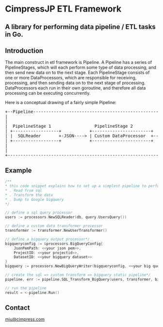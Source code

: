 # CimpressJP ETL Framework

<h2>A library for performing data pipeline / ETL tasks in Go.</h2>

## Introduction
The main construct in etl framework is Pipeline. A Pipeline has a series of PipelineStages, which will each perform some type of data processing, and then send new data on to the next stage. Each PipelineStage consists of one or more DataProcessors, which are responsible for receiving, processing, and then sending data on to the next stage of processing. DataProcessors each run in their own goroutine, and therefore all data processing can be executing concurrently.

Here is a conceptual drawing of a fairly simple Pipeline:
<pre>
+--Pipeline------------------------------------------------------------------------------------------+
|                                                                       PipelineStage 3              |
|                                                                      +---------------------------+ |
|  PipelineStage 1                 PipelineStage 2          +-JSON---> |  CSVWriter                | |
| +------------------+           +-----------------------+  |          +---------------------------+ |
| |  SQLReader       +-JSON----> | Custom DataProcessor  +--+                                        |
| +------------------+           +-----------------------+  |          +---------------------------+ |
|                                                           +-JSON---> |  SQLWriter                | |
|                                                                      +---------------------------+ |
+----------------------------------------------------------------------------------------------------+
</pre>
## Example
```go
/**
* this code snippet explains how to set up a simplest pipeline to perform the following operations
* . Read from sql
* . Transform the data
* . Dump to Google bigquery
*/

// define a sql query processor
users := processors.NewSQLReader(db, query.UsersQuery())

// define a custom data transformer processor
transformer := transformer.NewUserTransformer()

// define a bigquery output processor*/	
bigqueryconfig := &processors.BigQueryConfig{
	JsonPemPath: <<your json pem>>, 
	ProjectID: <<your projectid>>, 
	DatasetID: <<your bigquery dataset>>
}	
bigquery := processors.NewBigQueryWriter(bigqueryconfig, <<your big query table>>)

// create the sql => custom transform => bigquery static pipeline*/
pipeline, err := pipeline.SQL_Transform_BigQuery(users, transformer, bigquery)

// run the pipeline
result = <-pipeline.Run()
```
## Contact
mju@cimpress.com
